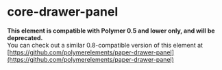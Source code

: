 core-drawer-panel
==================

**This element is compatible with Polymer 0.5 and lower only, and will be deprecated.**  
You can check out a similar 0.8-compatible version of this element at [https://github.com/polymerelements/paper-drawer-panel](https://github.com/polymerelements/paper-drawer-panel)
